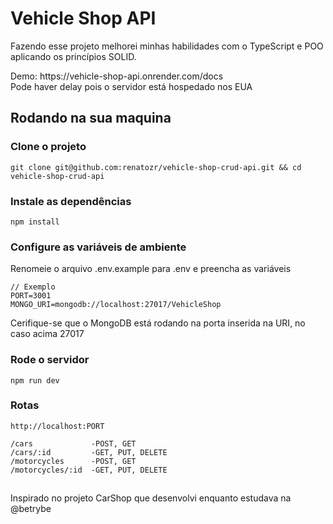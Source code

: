 # Vehicle Shop API
Fazendo esse projeto melhorei minhas habilidades com o TypeScript e POO aplicando os princípios SOLID.</p>
<p>
  Demo: https://vehicle-shop-api.onrender.com/docs <br />
  Pode haver delay pois o servidor está hospedado nos EUA
</p>

## Rodando na sua maquina
### Clone o projeto
```
git clone git@github.com:renatozr/vehicle-shop-crud-api.git && cd vehicle-shop-crud-api
```
### Instale as dependências
```
npm install
```
### Configure as variáveis de ambiente
Renomeie o arquivo .env.example para .env e preencha as variáveis
```
// Exemplo
PORT=3001
MONGO_URI=mongodb://localhost:27017/VehicleShop
```
Cerifique-se que o MongoDB está rodando na porta inserida na URI, no caso acima 27017
### Rode o servidor
```
npm run dev
```
### Rotas
```
http://localhost:PORT

/cars             -POST, GET
/cars/:id         -GET, PUT, DELETE
/motorcycles      -POST, GET
/motorcycles/:id  -GET, PUT, DELETE
```
##
Inspirado no projeto CarShop que desenvolvi enquanto estudava na @betrybe
